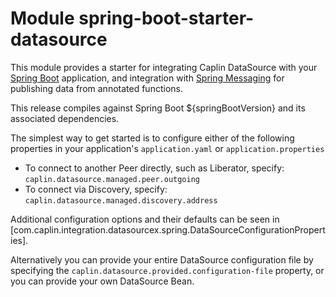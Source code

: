 # Module spring-boot-starter-datasource

This module provides a starter for integrating Caplin DataSource with your 
[Spring Boot](https://spring.io/projects/spring-boot) application, and integration with 
[Spring Messaging](https://docs.spring.io/spring-boot/docs/current/reference/html/messaging.html)
for publishing data from annotated functions.

This release compiles against Spring Boot ${springBootVersion} and its associated dependencies.

The simplest way to get started is to configure either of the following properties in your application's
`application.yaml` or `application.properties`

* To connect to another Peer directly, such as Liberator, specify: `caplin.datasource.managed.peer.outgoing`
* To connect via Discovery, specify: `caplin.datasource.managed.discovery.address`

Additional configuration options and their defaults can be seen in [com.caplin.integration.datasourcex.spring.DataSourceConfigurationProperties].

Alternatively you can provide your entire DataSource configuration file by specifying the 
`caplin.datasource.provided.configuration-file` property, or you can provide your own DataSource Bean.
